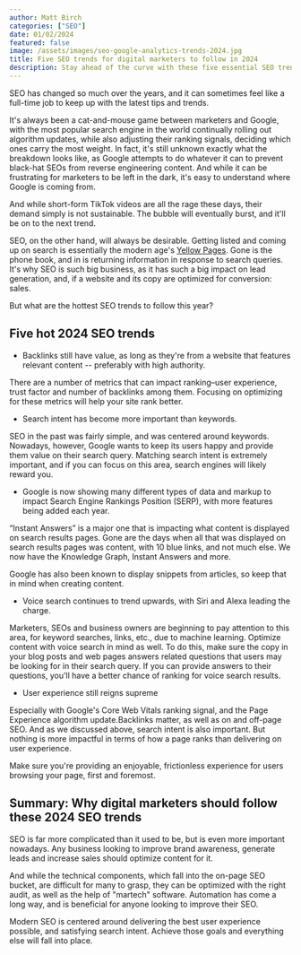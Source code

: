 ```yaml
---
author: Matt Birch
categories: ["SEO"]
date: 01/02/2024
featured: false
image: /assets/images/seo-google-analytics-trends-2024.jpg
title: Five SEO trends for digital marketers to follow in 2024
description: Stay ahead of the curve with these five essential SEO trends for digital marketers in 2024, from voice search optimization to AI-driven content strategies and enhanced user experience.
---
```


SEO has changed so much over the years, and it can sometimes feel like a full-time job to keep up with the latest tips and trends.

It's always been a cat-and-mouse game between marketers and Google, with the most popular search engine in the world continually rolling out algorithm updates, while also adjusting their ranking signals, deciding which ones carry the most weight. In fact, it's still unknown exactly what the breakdown looks like, as Google attempts to do whatever it can to prevent black-hat SEOs from reverse engineering content. And while it can be frustrating for marketers to be left in the dark, it's easy to understand where Google is coming from.

And while short-form TikTok videos are all the rage these days, their demand simply is not sustainable. The bubble will eventually burst, and it'll be on to the next trend.

SEO, on the other hand, will always be desirable. Getting listed and coming up on search is essentially the modern age's [Yellow Pages](https://www.vendasta.com/blog/agency-guide-optimizing-yellow-pages-listing/). Gone is the phone book, and in is returning information in response to search queries. It's why SEO is such big business, as it has such a big impact on lead generation, and, if a website and its copy are optimized for conversion: sales.

But what are the hottest SEO trends to follow this year?

## Five hot 2024 SEO trends

- Backlinks still have value, as long as they're from a website that features relevant content -- preferably with high authority.

There are a number of metrics that can impact ranking–user experience, trust factor and number of backlinks among them. Focusing on optimizing for these metrics will help your site rank better.

- Search intent has become more important than keywords.

SEO in the past was fairly simple, and was centered around keywords. Nowadays, however, Google wants to keep its users happy and provide them value on their search query. Matching search intent is extremely important, and if you can focus on this area, search engines will likely reward you.

- Google is now showing many different types of data and markup to impact Search Engine Rankings Position (SERP), with more features being added each year.

“Instant Answers” is a major one that is impacting what content is displayed on search results pages. Gone are the days when all that was displayed on search results pages was content, with 10 blue links, and not much else. We now have the Knowledge Graph, Instant Answers and more.

Google has also been known to display snippets from articles, so keep that in mind when creating content.

- Voice search continues to trend upwards, with Siri and Alexa leading the charge.

Marketers, SEOs and business owners are beginning to pay attention to this area, for keyword searches, links, etc., due to machine learning. Optimize content with voice search in mind as well. To do this, make sure the copy in your blog posts and web pages answers related questions that users may be looking for in their search query. If you can provide answers to their questions, you'll have a better chance of ranking for voice search results.

- User experience still reigns supreme

Especially with Google's Core Web Vitals ranking signal, and the Page Experience algorithm update.Backlinks matter, as well as on and off-page SEO. And as we discussed above, search intent is also important. But nothing is more impactful in terms of how a page ranks than delivering on user experience.

Make sure you're providing an enjoyable, frictionless experience for users browsing your page, first and foremost.

## Summary: Why digital marketers should follow these 2024 SEO trends

SEO is far more complicated than it used to be, but is even more important nowadays. Any business looking to improve brand awareness, generate leads and increase sales should optimize content for it.

And while the technical components, which fall into the on-page SEO bucket, are difficult for many to grasp, they can be optimized with the right audit, as well as the help of "martech" software. Automation has come a long way, and is beneficial for anyone looking to improve their SEO.

Modern SEO is centered around delivering the best user experience possible, and satisfying search intent. Achieve those goals and everything else will fall into place.
